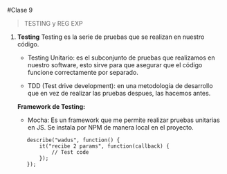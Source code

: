 #Clase 9

> TESTING y REG EXP

1. **Testing**
    Testing es la serie de pruebas que se realizan en nuestro código. 
    
    - Testing Unitario: es el subconjunto de pruebas que realizamos en nuestro software, esto sirve para que asegurar que el código funcione correctamente por separado.


    - TDD (Test drive development): en una metodologia de desarrollo que en vez de realizar las pruebas despues, las hacemos antes.


    **Framework de Testing:**
    - Mocha: Es un framework que me permite realizar pruebas unitarias en JS. Se instala por NPM de manera local en el proyecto.

     ```language
        describe("wadus", function() {
            it("recibe 2 params", function(callback) {
                // Test code
            });
        });     
     ```

